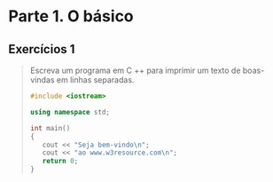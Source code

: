 # Parte 1. O básico

## Exercícios 1

> Escreva um programa em C ++ para imprimir um texto de boas-vindas em linhas separadas.
>
> ```cpp
> #include <iostream>
>
>using namespace std;
>
>int main()
>{
>    cout << "Seja bem-vindo\n";
>    cout << "ao www.w3resource.com\n";
>    return 0;
>}
> ```
